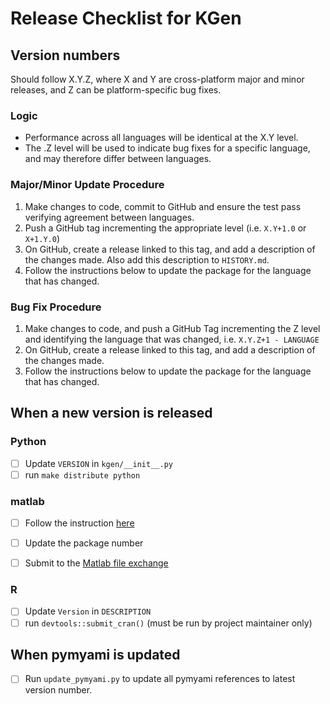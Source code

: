 # Release Checklist for KGen

## Version numbers

Should follow X.Y.Z, where X and Y are cross-platform major and minor releases, and Z can be platform-specific bug fixes.

### Logic

- Performance across all languages will be identical at the X.Y level.
- The .Z level will be used to indicate bug fixes for a specific language, and may therefore differ between languages.

### Major/Minor Update Procedure

1. Make changes to code, commit to GitHub and ensure the test pass verifying agreement between languages.
2. Push a GitHub tag incrementing the appropriate level (i.e. `X.Y+1.0` or `X+1.Y.0`)
3. On GitHub, create a release linked to this tag, and add a description of the changes made. Also add this description to `HISTORY.md`.
4. Follow the instructions below to update the package for the language that has changed.

### Bug Fix Procedure

1. Make changes to code, and push a GitHub Tag incrementing the Z level and identifying the language that was changed, i.e. `X.Y.Z+1 - LANGUAGE`
2. On GitHub, create a release linked to this tag, and add a description of the changes made.
3. Follow the instructions below to update the package for the language that has changed.

## When a new version is released

### Python

- [ ] Update `VERSION` in `kgen/__init__.py`
- [ ] run `make distribute python`

### matlab

- [ ] Follow the instruction [here](https://www.mathworks.com/help/matlab/matlab_prog/create-and-share-custom-matlab-toolboxes.html)
- [ ] Update the package number
- [ ] Submit to the [Matlab file exchange](https://uk.mathworks.com/matlabcentral/fileexchange/126170-kgen)


### R

- [ ] Update `Version` in `DESCRIPTION`
- [ ] run `devtools::submit_cran()` (must be run by project maintainer only)

## When pymyami is updated 

- [ ] Run `update_pymyami.py` to update all pymyami references to latest version number.
